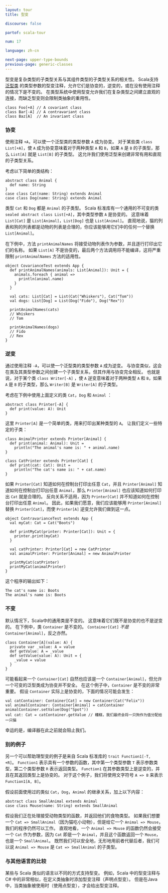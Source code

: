 ```yaml
---
layout: tour
title: 型变

discourse: false

partof: scala-tour

num: 17

language: zh-cn

next-page: upper-type-bounds
previous-page: generic-classes
---
```


型变是复杂类型的子类型关系与其组件类型的子类型关系的相关性。 Scala支持 [泛型类](generic-classes.html) 的类型参数的型变注释，允许它们是协变的，逆变的，或在没有使用注释的情况下是不变的。 在类型系统中使用型变允许我们在复杂类型之间建立直观的连接，而缺乏型变则会限制类抽象的重用性。

```tut
class Foo[+A] // A covariant class
class Bar[-A] // A contravariant class
class Baz[A]  // An invariant class
```

### 协变

使用注释 `+A`，可以使一个泛型类的类型参数 `A` 成为协变。 对于某些类 `class List[+A]`，使 `A` 成为协变意味着对于两种类型 `A` 和 `B`，如果 `A` 是 `B` 的子类型，那么 `List[A]` 就是 `List[B]` 的子类型。 这允许我们使用泛型来创建非常有用和直观的子类型关系。

考虑以下简单的类结构：

```tut
abstract class Animal {
  def name: String
}
case class Cat(name: String) extends Animal
case class Dog(name: String) extends Animal
```

类型 `Cat` 和 `Dog` 都是 `Animal` 的子类型。 Scala 标准库有一个通用的不可变的类 `sealed abstract class List[+A]`，其中类型参数 `A` 是协变的。 这意味着 `List[Cat]` 是 `List[Animal]`，`List[Dog]` 也是 `List[Animal]`。 直观地说，猫的列表和狗的列表都是动物的列表是合理的，你应该能够用它们中的任何一个替换 `List[Animal]`。

在下例中，方法 `printAnimalNames` 将接受动物列表作为参数，并且逐行打印出它们的名称。 如果 `List[A]` 不是协变的，最后两个方法调用将不能编译，这将严重限制 `printAnimalNames` 方法的适用性。

```tut
object CovarianceTest extends App {
  def printAnimalNames(animals: List[Animal]): Unit = {
    animals.foreach { animal =>
      println(animal.name)
    }
  }

  val cats: List[Cat] = List(Cat("Whiskers"), Cat("Tom"))
  val dogs: List[Dog] = List(Dog("Fido"), Dog("Rex"))

  printAnimalNames(cats)
  // Whiskers
  // Tom

  printAnimalNames(dogs)
  // Fido
  // Rex
}
```

### 逆变

通过使用注释 `-A`，可以使一个泛型类的类型参数 `A` 成为逆变。 与协变类似，这会在类及其类型参数之间创建一个子类型关系，但其作用与协变完全相反。 也就是说，对于某个类 `class Writer[-A]` ，使 `A` 逆变意味着对于两种类型 `A` 和 `B`，如果 `A` 是 `B` 的子类型，那么 `Writer[B]` 是 `Writer[A]` 的子类型。

考虑在下例中使用上面定义的类 `Cat`，`Dog` 和 `Animal` ：

```tut
abstract class Printer[-A] {
  def print(value: A): Unit
}
```

这里 `Printer[A]` 是一个简单的类，用来打印出某种类型的 `A`。 让我们定义一些特定的子类：

```tut
class AnimalPrinter extends Printer[Animal] {
  def print(animal: Animal): Unit =
    println("The animal's name is: " + animal.name)
}

class CatPrinter extends Printer[Cat] {
  def print(cat: Cat): Unit =
    println("The cat's name is: " + cat.name)
}
```

如果 `Printer[Cat]` 知道如何在控制台打印出任意 `Cat`，并且 `Printer[Animal]` 知道如何在控制台打印出任意 `Animal`，那么 `Printer[Animal]` 也应该知道如何打印出 `Cat` 就是合理的。 反向关系不适用，因为 `Printer[Cat]` 并不知道如何在控制台打印出任意 `Animal`。 因此，如果我们愿意，我们应该能够用 `Printer[Animal]` 替换 `Printer[Cat]`，而使 `Printer[A]` 逆变允许我们做到这一点。

```tut
object ContravarianceTest extends App {
  val myCat: Cat = Cat("Boots")

  def printMyCat(printer: Printer[Cat]): Unit = {
    printer.print(myCat)
  }

  val catPrinter: Printer[Cat] = new CatPrinter
  val animalPrinter: Printer[Animal] = new AnimalPrinter

  printMyCat(catPrinter)
  printMyCat(animalPrinter)
}
```

这个程序的输出如下：

```
The cat's name is: Boots
The animal's name is: Boots
```

### 不变

默认情况下，Scala中的通用类是不变的。 这意味着它们既不是协变的也不是逆变的。 在下例中，类 `Container` 是不变的。 `Container[Cat]` _不是_ `Container[Animal]`，反之亦然。

```tut
class Container[A](value: A) {
  private var _value: A = value
  def getValue: A = _value
  def setValue(value: A): Unit = {
    _value = value
  }
}
```

可能看起来一个 `Container[Cat]` 自然也应该是一个 `Container[Animal]`，但允许一个可变的泛型类成为协变并不安全。 在这个例子中，`Container` 是不变的非常重要。 假设 `Container` 实际上是协变的，下面的情况可能会发生：

```
val catContainer: Container[Cat] = new Container(Cat("Felix"))
val animalContainer: Container[Animal] = catContainer
animalContainer.setValue(Dog("Spot"))
val cat: Cat = catContainer.getValue // 糟糕，我们最终会将一只狗作为值分配给一只猫
```

幸运的是，编译器在此之前就会阻止我们。

### 别的例子

另一个可以帮助理型变的例子是来自 Scala 标准库的 `trait Function1[-T, +R]`。 `Function1` 表示具有一个参数的函数，其中第一个类型参数 `T` 表示参数类型，第二个类型参数 `R` 表示返回类型。 `Function1` 在其参数类型上是逆变的，并且在其返回类型上是协变的。 对于这个例子，我们将使用文字符号 `A => B` 来表示 `Function1[A, B]`。

假设前面使用过的类似 `Cat`，`Dog`，`Animal` 的继承关系，加上以下内容：

```tut
abstract class SmallAnimal extends Animal
case class Mouse(name: String) extends SmallAnimal
```

假设我们正在处理接受动物类型的函数，并返回他们的食物类型。 如果我们想要一个 `Cat => SmallAnimal`（因为猫吃小动物），但是给它一个 `Animal => Mouse`，我们的程序仍然可以工作。 直观地看，一个 `Animal => Mouse` 的函数仍然会接受一个 `Cat` 作为参数，因为 `Cat` 即是一个 `Animal`，并且这个函数返回一个 `Mouse`，也是一个 `SmallAnimal`。 既然我们可以安全地，无形地用前者代替后者，我们可以说 `Animal => Mouse` 是 `Cat => SmallAnimal` 的子类型。

### 与其他语言的比较

某些与 Scala 类似的语言以不同的方式支持型变。 例如，Scala 中的型变注释与 C# 中的非常相似，在定义类抽象时添加型变注释（声明点型变）。 但是在Java中，当类抽象被使用时（使用点型变），才会给出型变注释。
